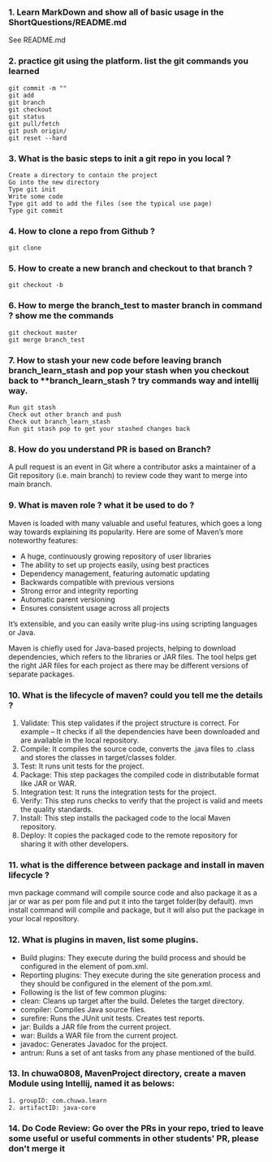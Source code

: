 ### 1. Learn MarkDown and show all of basic usage in the ShortQuestions/README.md
See README.md
### 2. practice git using the platform. list the git commands you learned
```
git commit -m ""
git add
git branch
git checkout 
git status
git pull/fetch
git push origin/
git reset --hard
```
### 3. What is the basic steps to init a git repo in you local ?
```
Create a directory to contain the project
Go into the new directory
Type git init 
Write some code
Type git add to add the files (see the typical use page)
Type git commit 
```
### 4. How to clone a repo from Github ?
```
git clone
```
### 5. How to create a new branch and checkout to that branch ?
```
git checkout -b
```
### 6. How to merge the branch_test to master branch in command ? show me the commands
```
git checkout master
git merge branch_test
```
### 7. How to stash your new code before leaving branch branch_learn_stash and pop your stash when you checkout back to **branch_learn_stash ? try commands way and intellij way.
```
Run git stash
Check out other branch and push
Check out branch_learn_stash
Run git stash pop to get your stashed changes back
```
### 8. How do you understand PR is based on Branch?
A pull request is an event in Git where a contributor asks a maintainer of a Git repository (i.e. main branch) to review code they want to merge into main branch.
### 9. What is maven role ? what it be used to do ?
Maven is loaded with many valuable and useful features, which goes a long way towards explaining its popularity. Here are some of Maven’s more noteworthy features:
- A huge, continuously growing repository of user libraries
- The ability to set up projects easily, using best practices
- Dependency management, featuring automatic updating
- Backwards compatible with previous versions
- Strong error and integrity reporting
- Automatic parent versioning
- Ensures consistent usage across all projects

It’s extensible, and you can easily write plug-ins using scripting languages or Java.

Maven is chiefly used for Java-based projects, helping to download dependencies, which refers to the libraries or JAR files. The tool helps get the right JAR files for each project as there may be different versions of separate packages. 
### 10. What is the lifecycle of maven? could you tell me the details ?
1. Validate: This step validates if the project structure is correct. For example – It checks if all the dependencies have been downloaded and are available in the local repository.
2. Compile: It compiles the source code, converts the .java files to .class and stores the classes in target/classes folder.
3. Test: It runs unit tests for the project.
4. Package: This step packages the compiled code in distributable format like JAR or WAR.
5. Integration test: It runs the integration tests for the project.
6. Verify: This step runs checks to verify that the project is valid and meets the quality standards.
7. Install: This step installs the packaged code to the local Maven repository.
8. Deploy: It copies the packaged code to the remote repository for sharing it with other developers.
### 11. what is the difference between package and install in maven lifecycle ?
mvn package command will compile source code and also package it as a jar or war as per pom file and put it into the target folder(by default). mvn install command will compile and package, but it will also put the package in your local repository.
### 12. What is plugins in maven, list some plugins.
- Build plugins: They execute during the build process and should be configured in the <build/> element of pom.xml.
- Reporting plugins: They execute during the site generation process and they should be configured in the <reporting/> element of the pom.xml.
- Following is the list of few common plugins:
- clean: Cleans up target after the build. Deletes the target directory.
- compiler: Compiles Java source files.
- surefire: Runs the JUnit unit tests. Creates test reports.
- jar: Builds a JAR file from the current project.
- war: Builds a WAR file from the current project.
- javadoc: Generates Javadoc for the project.
- antrun: Runs a set of ant tasks from any phase mentioned of the build.
### 13. In chuwa0808, MavenProject directory, create a maven Module using Intellij, named it as belows:
    1. groupID: com.chuwa.learn
    2. artifactID: java-core
### 14. Do Code Review: Go over the PRs in your repo, tried to leave some useful or useful comments in other students' PR, please don't merge it

